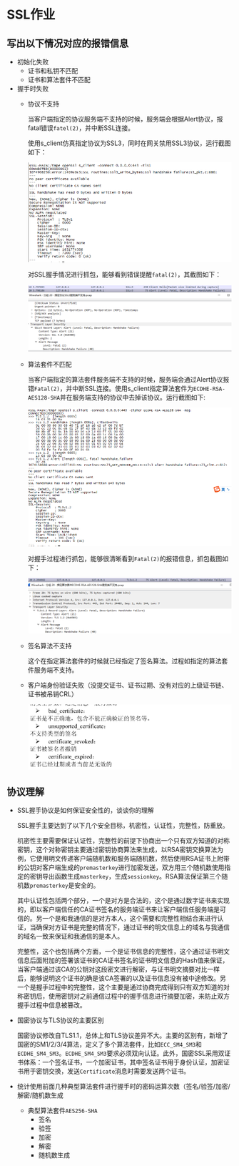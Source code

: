 # SSL作业

## 写出以下情况对应的报错信息

- 初始化失败
  - 证书和私钥不匹配 
  - 证书和算法套件不匹配
- 握手时失败 
  - 协议不支持
  
    当客户端指定的协议服务端不支持的时候，服务端会根据Alert协议，报fatal错误`fatel(2)`，并中断SSL连接。
  
    使用s_client仿真指定协议为SSL3，同时在网关禁用SSL3协议，运行截图如下：
  
    ![客户端指定TLS1_0服务端不支持](SSL作业.assets/客户端指定TLS1_0服务端不支持.PNG)
  
    对SSL握手情况进行抓包，能够看到错误提醒`fatal(2)`，其截图如下：
  
    ![image-20211102145302919](SSL作业.assets/image-20211102145302919.png)
  
  - 算法套件不匹配 
  
    当客户端指定的算法套件服务端不支持的时候，服务端会通过Alert协议报错`Fatal(2)`，并中断SSL连接。使用s_client指定算法套件为`ECDHE-RSA-AES128-SHA`并在服务端支持的协议中去掉该协议。运行截图如下:
  
    ![客户端指定算法套件服务端不支持](SSL作业.assets/客户端指定算法套件服务端不支持.PNG)
  
    对握手过程进行抓包，能够很清晰看到`Fatal(2)`的报错信息，抓包截图如下：
  
    ![image-20211102150802617](SSL作业.assets/image-20211102150802617.png)
  
  - 签名算法不支持
  
    这个在指定算法套件的时候就已经指定了签名算法。过程如指定的算法套件服务端不支持。
  
  - 客户端身份验证失败（没提交证书、证书过期、没有对应的上级证书链、证书被吊销CRL）
  
    ![image-20211102163000105](SSL作业.assets/image-20211102163000105-16376434622311.png)
## 协议理解
  - SSL握手协议是如何保证安全性的，谈谈你的理解

    SSL握手主要达到了以下几个安全目标，机密性，认证性，完整性，防重放。

    机密性主要需要保证认证性，完整性的前提下协商出一个只有双方知道的对称密钥，这个对称密钥主要通过密钥协商算法来生成，以RSA密钥交换算法为例，它使用明文传递客户端随机数和服务端随机数，然后使用RSA证书上附带的公钥对客户端生成的`premasterkey`进行加密发送，双方用三个随机数使用指定的密钥导出函数生成`masterkey`，生成`sessionkey`。RSA算法保证第三个随机数`premasterkey`是安全的。

    其中认证性包括两个部分，一个是对方是合法的，这个是通过数字证书来实现的，即以客户端信任的CA证书签名的服务端证书来让客户端信任服务端是可信的。另一个是和我通信的是对方本人，这个需要和完整性相结合来进行认证，当确保对方证书是完整的情况下，通过证书的明文信息上的域名与我通信的域名一致来保证和我通信的是本人。

    完整性，这个也包括两个方面，一个是证书信息的完整性，这个通过证书明文信息后面附加的签署该证书的CA证书签名的证书明文信息的Hash值来保证，当客户端通过该CA的公钥对这段密文进行解密，与证书明文摘要对比一样后，能够说明这个证书的确是该CA签署的以及证书信息没有被中途修改。另一个是握手过程中的完整性，这个主要是通过协商完成得到只有双方知道的对称密钥后，使用密钥对之前通信过程中的握手信息进行摘要加密，来防止双方握手过程中信息被篡改。

  - 国密协议与TLS协议的主要区别 

    国密协议修改自TLS1.1，总体上和TLS协议差异不大。主要的区别有，新增了国密的SM1/2/3/4算法，定义了多个算法套件，比如`ECC_SM4_SM3`和`ECDHE_SM4_SM3`。`ECDHE_SM4_SM3`要求必须双向认证。此外，国密SSL采用双证书体系：一个签名证书，一个加密证书，其中签名证书用于身份认证，加密证书用于密钥交换，发送`Certificate`消息时需要发送两个证书。

  - 统计使用前面几种典型算法套件进行握手时的密码运算次数（签名/验签/加密/解密/随机数生成

      - 典型算法套件`AES256-SHA`
          - 签名
          - 验签
          - 加密
          - 解密
          - 随机数生成